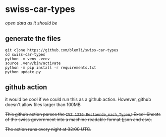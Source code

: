 # swiss-car-types

*open data as it should be*



## generate the files

```
git clone https://github.com/blemli/swiss-car-types
cd swiss-car-types
python -m venv .venv
source .venv/bin/activate
python -m pip install -r requirements.txt
python update.py
```



## github action

it would be cool if we could run this as a github action. However, github doesn't allow files larger than 100MB

~~This github action parses the `IVZ 1330-Bestaende_nach_Typen/` Excel-Sheets of the swiss government into a machine readable format (json and csv).~~

~~The action runs every night at 02:00 UTC.~~

